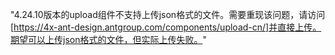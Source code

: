 "4.24.10版本的upload组件不支持上传json格式的文件。需要重现该问题，请访问[https://4x-ant-design.antgroup.com/components/upload-cn/]并直接上传。期望可以上传json格式的文件，但实际上传失败。"
